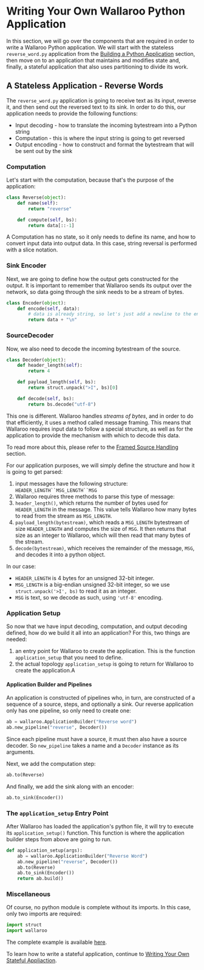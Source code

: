 # Writing Your Own Wallaroo Python Application

In this section, we will go over the components that are required in order to write a Wallaroo Python application. We will start with the stateless `reverse_word.py` application from the [Building a Python Application](building.md) section, then move on to an application that maintains and modifies state and, finally, a stateful application that also uses partitioning to divide its work.

## A Stateless Application - Reverse Words

The `reverse_word.py` application is going to receive text as its input, reverse it, and then send out the reversed text to its sink. In order to do this, our application needs to provide the following functions:

* Input decoding - how to translate the incoming bytestream into a Python string
* Computation - this is where the input string is going to get reversed
* Output encoding - how to construct and format the bytestream that will be sent out by the sink

### Computation

Let's start with the computation, because that's the purpose of the application:

```python
class Reverse(object):
    def name(self):
        return "reverse"

    def compute(self, bs):
        return data[::-1]
```

A Computation has no state, so it only needs to define its name, and how to convert input data into output data. In this case, string reversal is performed with a slice notation.

### Sink Encoder

Next, we are going to define how the output gets constructed for the output. It is important to remember that Wallaroo sends its output over the network, so data going through the sink needs to be a stream of bytes.

```python
class Encoder(object):
    def encode(self, data):
        # data is already string, so let's just add a newline to the end
        return data + "\n"
```

### SourceDecoder

Now, we also need to decode the incoming bytestream of the source.

```python
class Decoder(object):
    def header_length(self):
        return 4

    def payload_length(self, bs):
        return struct.unpack(">I", bs)[0]

    def decode(self, bs):
        return bs.decode("utf-8")
```

This one is different. Wallaroo handles _streams of bytes_, and in order to do that efficiently, it uses a method called message framing. This means that Wallaroo requires input data to follow a special structure, as well as for the application to provide the mechanism with which to decode this data.

To read more about this, please refer to the [Framed Source Handling](/book/intro/framed-source-handling.md) section.

For our application purposes, we will simply define the structure and how it is going to get parsed:

1. input messages have the following structure: `HEADER_LENGTH``MSG_LENGTH``MSG`
1. Wallaroo requires three methods to parse this type of message:
  1. `header_length()`, which returns the number of bytes used for `HEADER_LENGTH` in the message. This value tells Wallaroo how many bytes to read from the stream as `MSG_LENGTH`.
  1. `payload_length(bytestream)`, which reads a `MSG_LENGTH` bytestream of size `HEADER_LENGTH` and computes the size of `MSG`. It then returns that size as an integer to Wallaroo, which will then read that many bytes of the stream.
  1. `decode(bytestream)`, which receives the remainder of the message, `MSG`, and decodes it into a python object.

In our case:

* `HEADER_LENGTH` is 4 bytes for an unsigned 32-bit integer.
* `MSG_LENGTH` is a big-endian unsigned 32-bit integer, so we use `struct.unpack('>I', bs)` to read it as an integer.
* `MSG` is text, so we decode as such, using `'utf-8'` encoding.

### Application Setup

So now that we have input decoding, computation, and output decoding defined, how do we build it all into an application?
For this, two things are needed:
1. an entry point for Wallaroo to create the application. This is the function `application_setup` that you need to define.
1. the actual topology `application_setup` is going to return for Wallaroo to create the application.A

#### Application Builder and Pipelines

An application is constructed of pipelines who, in turn, are constructed of a sequence of a source, steps, and optionally a sink. Our reverse application only has one pipeline, so only need to create one:

```python
ab = wallaroo.ApplicationBuilder("Reverse word")
ab.new_pipeline("reverse", Decoder())
```

Since each pipeline must have a source, it must then also have a source decoder. So `new_pipeline` takes a name and a `Decoder` instance as its arguments.

Next, we add the computation step:
```python
ab.to(Reverse)
```

And finally, we add the sink along with an encoder:
```python
ab.to_sink(Encoder())
```

### The `application_setup` Entry Point

After Wallaroo has loaded the application's python file, it will try to execute its `application_setup()` function. This function is where the application builder steps from above are going to run.

```python
def application_setup(args):
    ab = wallaroo.ApplicationBuilder("Reverse Word")
    ab.new_pipeline("reverse", Decoder())
    ab.to(Reverse)
    ab.to_sink(Encoder())
    return ab.build()
```

### Miscellaneous

Of course, no python module is complete without its imports. In this case, only two imports are required:

```python
import struct
import wallaroo
```

The complete example is available [here](https://github.com/Sendence/wallaroo/tree/master/book/examples/reverse-python).

To learn how to write a stateful application, continue to [Writing Your Own Stateful Appliaction](writing-your-own-stateful-application.md).
